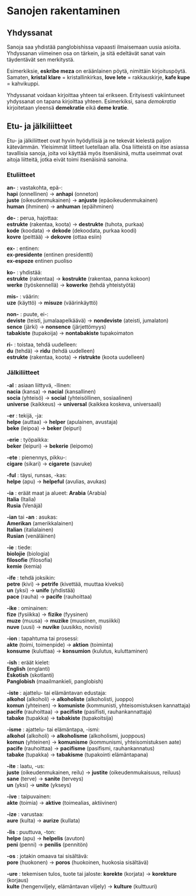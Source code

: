 # Sanojen rakentaminen

## Yhdyssanat

Sanoja saa yhdistää panglobishissa vapaasti ilmaisemaan uusia asioita.
Yhdyssanan viimeinen osa on tärkein,
ja sitä edeltävät sanat vain täydentävät sen merkitystä.

Esimerkiksie, **eskribe meza** on eräänlainen pöytä, nimittäin kirjoituspöytä.
Samaten,
**kristal klare**
= kristallinkirkas,
**love lete**
= rakkauskirje,
**kafe kupe**
= kahvikuppi.

Yhdyssanat voidaan kirjoittaa yhteen tai erikseen.
Erityisesti vakiintuneet yhdyssanat on tapana kirjoittaa yhteen.
Esimerkiksi, sana _demokratia_ kirjoitetaan yleensä **demekratie** eikä **deme kratie**.


## Etu- ja jälkiliitteet

Etu- ja jälkiliitteet ovat hyvin hyödyllisiä ja ne tekevät kielestä paljon kätevämmän.
Yleisimmät liitteet luetellaan alla.
Osa liitteistä on itse asiassa tavallisia sanoja, joita voi käyttää myös itsenäisinä,
mutta useimmat ovat aitoja liitteitä, jotka eivät toimi itsenäisinä sanoina.

### Etuliitteet

**an-** :
vastakohta, epä-:  
**hapi**
(onnellinen)
→ **anhapi**
(onneton)  
**juste**
(oikeudenmukainen)
→ **anjuste**
(epäoikeudenmukainen)  
**human**
(ihminen)
→ **anhuman**
(epäihminen)

**de-** :
perua, hajottaa:  
**estrukte**
(rakentaa, koota)
→ **destrukte**
(tuhota, purkaa)  
**kode**
(koodata)
→ **dekode**
(dekoodata, purkaa koodi)  
**kovre**
(peittää)
→ **dekovre**
(ottaa esiin)

**ex-** :
entinen:  
**ex-presidente**
(entinen presidentti)  
**ex-espoze**
entinen puoliso

**ko-** :
yhdistää:  
**estrukte**
(rakentaa)
→ **kostrukte**
(rakentaa, panna kokoon)  
**werke**
(työskennellä)
→ **kowerke**
(tehdä yhteistyötä)

**mis-** :
väärin:  
**uze**
(käyttö)
→ **misuze**
(väärinkäyttö)

**non-** :
puute, ei-:  
**deviste**
(teisti, jumalaapelkäävä)
→ **nondeviste**
(ateisti, jumalaton)  
**sence**
(järki)
→ **nonsence**
(järjettömyys)  
**tabakiste**
(tupakoija)
→ **nontabakiste**
tupakoimaton

**ri-** :
toistaa, tehdä uudelleen:  
**du**
(tehdä)
→ **ridu**
(tehdä uudelleen)  
**estrukte**
(rakentaa, koota)
→ **ristrukte**
(koota uudelleen)


### Jälkiliitteet

**-al** :
asiaan liittyvä, -llinen:  
**nacia**
(kansa)
→ **nacial**
(kansallinen)  
**socia**
(yhteisö)
→ **social**
(yhteisöllinen, sosiaalinen)  
**universe**
(kaikkeus)
→ **universal**
(kaikkea koskeva, universaali)

**-er** :
tekijä, -ja:  
**helpe**
(auttaa)
→ **helper**
(apulainen, avustaja)  
**beke**
(leipoa)
→ **beker**
(leipuri)

**-erie** :
työpaikka:  
**beker**
(leipuri)
→ **bekerie**
(leipomo)

**-ete** :
pienennys, pikku-:  
**cigare**
(sikari)
→ **cigarete**
(savuke)

**-ful** :
täysi, runsas, -kas:  
**helpe**
(apu)
→ **helpeful**
(avulias, avukas)

**-ia** :
eräät maat ja alueet:
**Arabia**
(Arabia)  
**Italia**
(Italia)  
**Rusia**
(Venäjä)

**-ian** tai **-an** :
asukas:  
**Amerikan**
(amerikkalainen)  
**Italian**
(italialainen)  
**Rusian**
(venäläinen)

**-ie** :
tiede:  
**biolojie**
(biologia)  
**filosofie**
(filosofia)  
**kemie**
(kemia)

**-ife** :
tehdä joksikin:  
**petre**
(kivi)
→ **petrife**
(kivettää, muuttaa kiveksi)  
**un**
(yksi)
→ **unife**
(yhdistää)  
**pace**
(rauha)
→ **pacife**
(rauhoittaa)

**-ike** :
ominainen:  
**fize**
(fysiikka)
→ **fizike**
(fyysinen)  
**muze**
(muusa)
→ **muzike**
(muusinen, musiikki)  
**nuve**
(uusi)
→ **nuvike**
(uusikko, noviisi)

**-ion** :
tapahtuma tai prosessi:  
**akte**
(toimi, toimenpide)
→ **aktion**
(toiminta)  
**konsume**
(kuluttaa)
→ **konsumion**
(kulutus, kuluttaminen)

**-ish** :
eräät kielet:  
**English**
(englanti)  
**Eskotish**
(skotlanti)  
**Panglobish**
(maailmankieli, panglobish)

**-iste** :
ajattelu- tai elämäntavan edustaja:  
**alkohol**
(alkoholi)
→ **alkoholiste**
(alkoholisti, juoppo)  
**komun**
(yhteinen)
→ **komuniste**
(kommunisti, yhteisomistuksen kannattaja)  
**pacife**
(rauhoittaa)
→ **pacifiste**
(pasifisti, rauhankannattaja)  
**tabake**
(tupakka)
→ **tabakiste**
(tupakoitsija)

**-isme** :
ajattelu- tai elämäntapa, -ismi:  
**alkohol**
(alkoholi)
→ **alkoholisme**
(alkoholismi, juoppous)  
**komun**
(yhteinen)
→ **komunisme**
(kommunismi, yhteisomistuksen aate)  
**pacife**
(rauhoittaa)
→ **pacifisme**
(pasifismi, rauhankannatus)  
**tabake**
(tupakka)
→ **tabakisme**
(tupakointi elämäntapana)

**-ite** :
laatu, -us:  
**juste**
(oikeudenmukainen, reilu)
→ **justite**
(oikeudenmukaisuus, reiluus)  
**sane**
(terve)
→ **sanite**
(terveys)  
**un**
(yksi)
→ **unite**
(ykseys)

**-ive** :
taipuvainen:  
**akte**
(toimia)
→ **aktive**
(toimealias, aktiivinen)

**-ize** :
varustaa:  
**aure**
(kulta)
→ **aurize**
(kullata)

**-lis** :
puuttuva, -ton:  
**helpe**
(apu)
→ **helpelis**
(avuton)  
**peni**
(penni)
→ **penilis**
(pennitön)

**-os** :
jotakin omaava tai sisältävä:  
**pore**
(huokonen)
→ **poros**
(huokoinen, huokosia sisältävä)

**-ure** :
tekemisen tulos, tuote tai jaloste:
**korekte**
(korjata)
→ **korekture**
(korjaus)  
**kulte**
(hengenviljely, elämäntavan viljely)
→ **kulture**
(kulttuuri)


